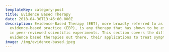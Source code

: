 ```yaml
---
templateKey: category-post
title: Evidence Based Therapy
date: 2018-04-30T13:46:00.000Z
description: Evidence-Based Therapy (EBT), more broadly referred to as
  evidence-based practice (EBP), is any therapy that has shown to be effective
  in peer-reviewed scientific experiments. This section covers the different
  evidence based therapies out there, their applications to treat symptoms.
image: /img/evidence-based.jpeg
---
```

